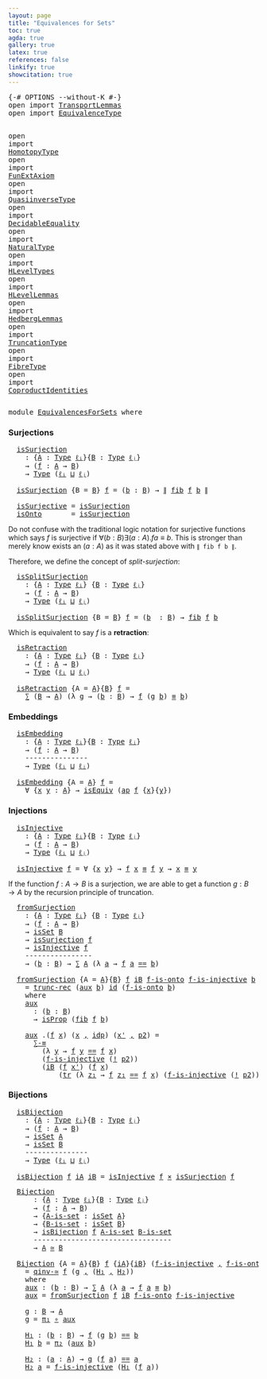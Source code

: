 ```yaml
---
layout: page
title: "Equivalences for Sets"
toc: true
agda: true
gallery: true
latex: true
references: false
linkify: true
showcitation: true
---
```


<div class="hide" >
<pre class="Agda">
<a id="185" class="Symbol">{-#</a> <a id="189" class="Keyword">OPTIONS</a> <a id="197" class="Pragma">--without-K</a> <a id="209" class="Symbol">#-}</a>
<a id="213" class="Keyword">open</a> <a id="218" class="Keyword">import</a> <a id="225" href="TransportLemmas.html" class="Module">TransportLemmas</a>
<a id="241" class="Keyword">open</a> <a id="246" class="Keyword">import</a> <a id="253" href="EquivalenceType.html" class="Module">EquivalenceType</a>

<a id="270" class="Keyword">open</a> <a id="275" class="Keyword">import</a> <a id="282" href="HomotopyType.html" class="Module">HomotopyType</a>
<a id="295" class="Keyword">open</a> <a id="300" class="Keyword">import</a> <a id="307" href="FunExtAxiom.html" class="Module">FunExtAxiom</a>
<a id="319" class="Keyword">open</a> <a id="324" class="Keyword">import</a> <a id="331" href="QuasiinverseType.html" class="Module">QuasiinverseType</a>
<a id="348" class="Keyword">open</a> <a id="353" class="Keyword">import</a> <a id="360" href="DecidableEquality.html" class="Module">DecidableEquality</a>
<a id="378" class="Keyword">open</a> <a id="383" class="Keyword">import</a> <a id="390" href="NaturalType.html" class="Module">NaturalType</a>
<a id="402" class="Keyword">open</a> <a id="407" class="Keyword">import</a> <a id="414" href="HLevelTypes.html" class="Module">HLevelTypes</a>
<a id="426" class="Keyword">open</a> <a id="431" class="Keyword">import</a> <a id="438" href="HLevelLemmas.html" class="Module">HLevelLemmas</a>
<a id="451" class="Keyword">open</a> <a id="456" class="Keyword">import</a> <a id="463" href="HedbergLemmas.html" class="Module">HedbergLemmas</a>
<a id="477" class="Keyword">open</a> <a id="482" class="Keyword">import</a> <a id="489" href="TruncationType.html" class="Module">TruncationType</a>
<a id="504" class="Keyword">open</a> <a id="509" class="Keyword">import</a> <a id="516" href="FibreType.html" class="Module">FibreType</a>
<a id="526" class="Keyword">open</a> <a id="531" class="Keyword">import</a> <a id="538" href="CoproductIdentities.html" class="Module">CoproductIdentities</a>
</pre>
</div>

<pre class="Agda">
<a id="590" class="Keyword">module</a> <a id="597" href="EquivalencesForSets.html" class="Module">EquivalencesForSets</a> <a id="617" class="Keyword">where</a>
</pre>

### Surjections

<pre class="Agda">
  <a id="isSurjection"></a><a id="667" href="EquivalencesForSets.html#667" class="Function">isSurjection</a>
    <a id="684" class="Symbol">:</a> <a id="686" class="Symbol">{</a><a id="687" href="EquivalencesForSets.html#687" class="Bound">A</a> <a id="689" class="Symbol">:</a> <a id="691" href="Intro.html#1803" class="Function">Type</a> <a id="696" href="Intro.html#2245" class="Generalizable">ℓᵢ</a><a id="698" class="Symbol">}{</a><a id="700" href="EquivalencesForSets.html#700" class="Bound">B</a> <a id="702" class="Symbol">:</a> <a id="704" href="Intro.html#1803" class="Function">Type</a> <a id="709" href="Intro.html#2248" class="Generalizable">ℓⱼ</a><a id="711" class="Symbol">}</a>
    <a id="717" class="Symbol">→</a> <a id="719" class="Symbol">(</a><a id="720" href="EquivalencesForSets.html#720" class="Bound">f</a> <a id="722" class="Symbol">:</a> <a id="724" href="EquivalencesForSets.html#687" class="Bound">A</a> <a id="726" class="Symbol">→</a> <a id="728" href="EquivalencesForSets.html#700" class="Bound">B</a><a id="729" class="Symbol">)</a>
  <a id="733" class="Bound"> </a> <a id="735" class="Bound">→</a> <a id="737" href="Intro.html#1803" class="Function">Ty</a><a id="739" href="Intro.html#1803" class="Bound">p</a><a id="740" href="Intro.html#1803" class="Function">e</a><a id="741" class="Function"> (</a><a id="743" href="Intro.html#2245" class="Function">ℓᵢ</a><a id="745" class="Function"> </a><a id="746" href="Agda.Primitive.html#657" class="Function">⊔</a><a id="747" class="Function"> </a><a id="748" href="Intro.html#2248" class="Generalizable">ℓ</a><a id="749" href="Intro.html#2248" class="Bound">ⱼ</a><a id="750" class="Symbol">)</a>

  <a id="755" href="EquivalencesForSets.html#667" class="Function">isSurjection</a> <a id="768" class="Symbol">{</a><a id="769" class="Argument">B</a> <a id="771" class="Symbol">=</a> <a id="773" href="EquivalencesForSets.html#773" class="Bound">B</a><a id="774" class="Symbol">}</a> <a id="776" href="EquivalencesForSets.html#776" class="Bound">f</a> <a id="778" class="Symbol">=</a> <a id="780" class="Symbol">(</a><a id="781" href="EquivalencesForSets.html#781" class="Bound">b</a> <a id="783" class="Symbol">:</a> <a id="785" href="EquivalencesForSets.html#773" class="Bound">B</a><a id="786" class="Symbol">)</a> <a id="788" class="Symbol">→</a> <a id="790" href="TruncationType.html#821" class="Function Operator">∥</a> <a id="792" href="FibreType.html#537" class="Function">fib</a> <a id="796" href="EquivalencesForSets.html#776" class="Bound">f</a> <a id="798" href="EquivalencesForSets.html#781" class="Bound">b</a> <a id="800" href="TruncationType.html#821" class="Function Operator">∥</a>

  <a id="isSurjective"></a><a id="805" href="EquivalencesForSets.html#805" class="Function">isSurjective</a> <a id="818" class="Symbol">=</a> <a id="820" href="EquivalencesForSets.html#667" class="Function">isSurjection</a>
  <a id="isOnto"></a><a id="835" href="EquivalencesForSets.html#835" class="Function">isOnto</a>       <a id="848" class="Symbol">=</a> <a id="850" href="EquivalencesForSets.html#667" class="Function">isSurjection</a>
</pre>

Do not confuse with the traditional logic notation
for surjective functions which says $f$ is surjective if
$∀ (b : B) ∃ (a : A) . f a ≡ b$. This is stronger than merely
know exists an $(a : A)$ as it was stated above with `∥ fib f b ∥`.

Therefore, we define the concept of *split-surjection*:

<pre class="Agda">
  <a id="isSplitSurjection"></a><a id="1186" href="EquivalencesForSets.html#1186" class="Function">isSplitSurjection</a>
    <a id="1208" class="Symbol">:</a> <a id="1210" class="Symbol">{</a><a id="1211" href="EquivalencesForSets.html#1211" class="Bound">A</a> <a id="1213" class="Symbol">:</a> <a id="1215" href="Intro.html#1803" class="Function">Type</a> <a id="1220" href="Intro.html#2245" class="Generalizable">ℓᵢ</a><a id="1222" class="Symbol">}</a> <a id="1224" class="Symbol">{</a><a id="1225" href="EquivalencesForSets.html#1225" class="Bound">B</a> <a id="1227" class="Symbol">:</a> <a id="1229" href="Intro.html#1803" class="Function">Type</a> <a id="1234" href="Intro.html#2248" class="Generalizable">ℓⱼ</a><a id="1236" class="Symbol">}</a>
    <a id="1242" class="Symbol">→</a> <a id="1244" class="Symbol">(</a><a id="1245" href="EquivalencesForSets.html#1245" class="Bound">f</a> <a id="1247" class="Symbol">:</a> <a id="1249" href="EquivalencesForSets.html#1211" class="Bound">A</a> <a id="1251" class="Symbol">→</a> <a id="1253" href="EquivalencesForSets.html#1225" class="Bound">B</a><a id="1254" class="Symbol">)</a>
    <a id="1260" class="Symbol">→</a> <a id="1262" href="Intro.html#1803" class="Function">Type</a> <a id="1267" class="Symbol">(</a><a id="1268" href="Intro.html#2245" class="Generalizable">ℓᵢ</a> <a id="1271" href="Agda.Primitive.html#657" class="Primitive Operator">⊔</a> <a id="1273" href="Intro.html#2248" class="Generalizable">ℓⱼ</a><a id="1275" class="Symbol">)</a>

  <a id="1280" href="EquivalencesForSets.html#1186" class="Function">isSplitSurjection</a> <a id="1298" class="Symbol">{</a><a id="1299" class="Argument">B</a> <a id="1301" class="Symbol">=</a> <a id="1303" href="EquivalencesForSets.html#1303" class="Bound">B</a><a id="1304" class="Symbol">}</a> <a id="1306" href="EquivalencesForSets.html#1306" class="Bound">f</a> <a id="1308" class="Symbol">=</a> <a id="1310" class="Symbol">(</a><a id="1311" href="EquivalencesForSets.html#1311" class="Bound">b</a>  <a id="1314" class="Symbol">:</a> <a id="1316" href="EquivalencesForSets.html#1303" class="Bound">B</a><a id="1317" class="Symbol">)</a> <a id="1319" class="Symbol">→</a> <a id="1321" href="FibreType.html#537" class="Function">fib</a> <a id="1325" href="EquivalencesForSets.html#1306" class="Bound">f</a> <a id="1327" href="EquivalencesForSets.html#1311" class="Bound">b</a>
</pre>

Which is equivalent to say $f$ is a **retraction**:

<pre class="Agda">
  <a id="isRetraction"></a><a id="1409" href="EquivalencesForSets.html#1409" class="Function">isRetraction</a>
    <a id="1426" class="Symbol">:</a> <a id="1428" class="Symbol">{</a><a id="1429" href="EquivalencesForSets.html#1429" class="Bound">A</a> <a id="1431" class="Symbol">:</a> <a id="1433" href="Intro.html#1803" class="Function">Type</a> <a id="1438" href="Intro.html#2245" class="Generalizable">ℓᵢ</a><a id="1440" class="Symbol">}</a> <a id="1442" class="Symbol">{</a><a id="1443" href="EquivalencesForSets.html#1443" class="Bound">B</a> <a id="1445" class="Symbol">:</a> <a id="1447" href="Intro.html#1803" class="Function">Type</a> <a id="1452" href="Intro.html#2248" class="Generalizable">ℓⱼ</a><a id="1454" class="Symbol">}</a>
    <a id="1460" class="Symbol">→</a> <a id="1462" class="Symbol">(</a><a id="1463" href="EquivalencesForSets.html#1463" class="Bound">f</a> <a id="1465" class="Symbol">:</a> <a id="1467" href="EquivalencesForSets.html#1429" class="Bound">A</a> <a id="1469" class="Symbol">→</a> <a id="1471" href="EquivalencesForSets.html#1443" class="Bound">B</a><a id="1472" class="Symbol">)</a>
    <a id="1478" class="Symbol">→</a> <a id="1480" href="Intro.html#1803" class="Function">Type</a> <a id="1485" class="Symbol">(</a><a id="1486" href="Intro.html#2245" class="Generalizable">ℓᵢ</a> <a id="1489" href="Agda.Primitive.html#657" class="Primitive Operator">⊔</a> <a id="1491" href="Intro.html#2248" class="Generalizable">ℓⱼ</a><a id="1493" class="Symbol">)</a>

  <a id="1498" href="EquivalencesForSets.html#1409" class="Function">isRetraction</a> <a id="1511" class="Symbol">{</a><a id="1512" class="Argument">A</a> <a id="1514" class="Symbol">=</a> <a id="1516" href="EquivalencesForSets.html#1516" class="Bound">A</a><a id="1517" class="Symbol">}{</a><a id="1519" href="EquivalencesForSets.html#1519" class="Bound">B</a><a id="1520" class="Symbol">}</a> <a id="1522" href="EquivalencesForSets.html#1522" class="Bound">f</a> <a id="1524" class="Symbol">=</a>
    <a id="1530" href="BasicTypes.html#1497" class="Record">∑</a> <a id="1532" class="Symbol">(</a><a id="1533" href="EquivalencesForSets.html#1519" class="Bound">B</a> <a id="1535" class="Symbol">→</a> <a id="1537" href="EquivalencesForSets.html#1516" class="Bound">A</a><a id="1538" class="Symbol">)</a> <a id="1540" class="Symbol">(λ</a> <a id="1543" href="EquivalencesForSets.html#1543" class="Bound">g</a> <a id="1545" class="Symbol">→</a> <a id="1547" class="Symbol">(</a><a id="1548" href="EquivalencesForSets.html#1548" class="Bound">b</a> <a id="1550" class="Symbol">:</a> <a id="1552" href="EquivalencesForSets.html#1519" class="Bound">B</a><a id="1553" class="Symbol">)</a> <a id="1555" class="Symbol">→</a> <a id="1557" href="EquivalencesForSets.html#1522" class="Bound">f</a> <a id="1559" class="Symbol">(</a><a id="1560" href="EquivalencesForSets.html#1543" class="Bound">g</a> <a id="1562" href="EquivalencesForSets.html#1548" class="Bound">b</a><a id="1563" class="Symbol">)</a> <a id="1565" href="BasicTypes.html#4470" class="Function Operator">≡</a> <a id="1567" href="EquivalencesForSets.html#1548" class="Bound">b</a><a id="1568" class="Symbol">)</a>
</pre>


### Embeddings

<pre class="Agda">
  <a id="isEmbedding"></a><a id="1614" href="EquivalencesForSets.html#1614" class="Function">isEmbedding</a>
    <a id="1630" class="Symbol">:</a> <a id="1632" class="Symbol">{</a><a id="1633" href="EquivalencesForSets.html#1633" class="Bound">A</a> <a id="1635" class="Symbol">:</a> <a id="1637" href="Intro.html#1803" class="Function">Type</a> <a id="1642" href="Intro.html#2245" class="Generalizable">ℓᵢ</a><a id="1644" class="Symbol">}{</a><a id="1646" href="EquivalencesForSets.html#1646" class="Bound">B</a> <a id="1648" class="Symbol">:</a> <a id="1650" href="Intro.html#1803" class="Function">Type</a> <a id="1655" href="Intro.html#2248" class="Generalizable">ℓⱼ</a><a id="1657" class="Symbol">}</a>
    <a id="1663" class="Symbol">→</a> <a id="1665" class="Symbol">(</a><a id="1666" href="EquivalencesForSets.html#1666" class="Bound">f</a> <a id="1668" class="Symbol">:</a> <a id="1670" href="EquivalencesForSets.html#1633" class="Bound">A</a> <a id="1672" class="Symbol">→</a> <a id="1674" href="EquivalencesForSets.html#1646" class="Bound">B</a><a id="1675" class="Symbol">)</a>
    <a id="1681" class="Comment">---------------</a>
    <a id="1701" class="Symbol">→</a> <a id="1703" href="Intro.html#1803" class="Function">Type</a> <a id="1708" class="Symbol">(</a><a id="1709" href="Intro.html#2245" class="Generalizable">ℓᵢ</a> <a id="1712" href="Agda.Primitive.html#657" class="Primitive Operator">⊔</a> <a id="1714" href="Intro.html#2248" class="Generalizable">ℓⱼ</a><a id="1716" class="Symbol">)</a>

  <a id="1721" href="EquivalencesForSets.html#1614" class="Function">isEmbedding</a> <a id="1733" class="Symbol">{</a><a id="1734" class="Argument">A</a> <a id="1736" class="Symbol">=</a> <a id="1738" href="EquivalencesForSets.html#1738" class="Bound">A</a><a id="1739" class="Symbol">}</a> <a id="1741" href="EquivalencesForSets.html#1741" class="Bound">f</a> <a id="1743" class="Symbol">=</a>
    <a id="1749" class="Symbol">∀</a> <a id="1751" class="Symbol">{</a><a id="1752" href="EquivalencesForSets.html#1752" class="Bound">x</a> <a id="1754" href="EquivalencesForSets.html#1754" class="Bound">y</a> <a id="1756" class="Symbol">:</a> <a id="1758" href="EquivalencesForSets.html#1738" class="Bound">A</a><a id="1759" class="Symbol">}</a> <a id="1761" class="Symbol">→</a> <a id="1763" href="EquivalenceType.html#827" class="Function">isEquiv</a> <a id="1771" class="Symbol">(</a><a id="1772" href="AlgebraOnPaths.html#389" class="Function">ap</a> <a id="1775" href="EquivalencesForSets.html#1741" class="Bound">f</a> <a id="1777" class="Symbol">{</a><a id="1778" href="EquivalencesForSets.html#1752" class="Bound">x</a><a id="1779" class="Symbol">}{</a><a id="1781" href="EquivalencesForSets.html#1754" class="Bound">y</a><a id="1782" class="Symbol">})</a>
</pre>

### Injections

<pre class="Agda">
  <a id="isInjective"></a><a id="1828" href="EquivalencesForSets.html#1828" class="Function">isInjective</a>
    <a id="1844" class="Symbol">:</a> <a id="1846" class="Symbol">{</a><a id="1847" href="EquivalencesForSets.html#1847" class="Bound">A</a> <a id="1849" class="Symbol">:</a> <a id="1851" href="Intro.html#1803" class="Function">Type</a> <a id="1856" href="Intro.html#2245" class="Generalizable">ℓᵢ</a><a id="1858" class="Symbol">}{</a><a id="1860" href="EquivalencesForSets.html#1860" class="Bound">B</a> <a id="1862" class="Symbol">:</a> <a id="1864" href="Intro.html#1803" class="Function">Type</a> <a id="1869" href="Intro.html#2248" class="Generalizable">ℓⱼ</a><a id="1871" class="Symbol">}</a>
    <a id="1877" class="Symbol">→</a> <a id="1879" class="Symbol">(</a><a id="1880" href="EquivalencesForSets.html#1880" class="Bound">f</a> <a id="1882" class="Symbol">:</a> <a id="1884" href="EquivalencesForSets.html#1847" class="Bound">A</a> <a id="1886" class="Symbol">→</a> <a id="1888" href="EquivalencesForSets.html#1860" class="Bound">B</a><a id="1889" class="Symbol">)</a>
    <a id="1895" class="Symbol">→</a> <a id="1897" href="Intro.html#1803" class="Function">Type</a> <a id="1902" class="Symbol">(</a><a id="1903" href="Intro.html#2245" class="Generalizable">ℓᵢ</a> <a id="1906" href="Agda.Primitive.html#657" class="Primitive Operator">⊔</a> <a id="1908" href="Intro.html#2248" class="Generalizable">ℓⱼ</a><a id="1910" class="Symbol">)</a>

  <a id="1915" href="EquivalencesForSets.html#1828" class="Function">isInjective</a> <a id="1927" href="EquivalencesForSets.html#1927" class="Bound">f</a> <a id="1929" class="Symbol">=</a> <a id="1931" class="Symbol">∀</a> <a id="1933" class="Symbol">{</a><a id="1934" href="EquivalencesForSets.html#1934" class="Bound">x</a> <a id="1936" href="EquivalencesForSets.html#1936" class="Bound">y</a><a id="1937" class="Symbol">}</a> <a id="1939" class="Symbol">→</a> <a id="1941" href="EquivalencesForSets.html#1927" class="Bound">f</a> <a id="1943" href="EquivalencesForSets.html#1934" class="Bound">x</a> <a id="1945" href="BasicTypes.html#4470" class="Function Operator">≡</a> <a id="1947" href="EquivalencesForSets.html#1927" class="Bound">f</a> <a id="1949" href="EquivalencesForSets.html#1936" class="Bound">y</a> <a id="1951" class="Symbol">→</a> <a id="1953" href="EquivalencesForSets.html#1934" class="Bound">x</a> <a id="1955" href="BasicTypes.html#4470" class="Function Operator">≡</a> <a id="1957" href="EquivalencesForSets.html#1936" class="Bound">y</a>
</pre>


If the function $f : A → B$ is a surjection, we are able to get
a function $g : B → A$ by the recursion principle of truncation.

<pre class="Agda">
  <a id="fromSurjection"></a><a id="2117" href="EquivalencesForSets.html#2117" class="Function">fromSurjection</a>
    <a id="2136" class="Symbol">:</a> <a id="2138" class="Symbol">{</a><a id="2139" href="EquivalencesForSets.html#2139" class="Bound">A</a> <a id="2141" class="Symbol">:</a> <a id="2143" href="Intro.html#1803" class="Function">Type</a> <a id="2148" href="Intro.html#2245" class="Generalizable">ℓᵢ</a><a id="2150" class="Symbol">}</a> <a id="2152" class="Symbol">{</a><a id="2153" href="EquivalencesForSets.html#2153" class="Bound">B</a> <a id="2155" class="Symbol">:</a> <a id="2157" href="Intro.html#1803" class="Function">Type</a> <a id="2162" href="Intro.html#2248" class="Generalizable">ℓⱼ</a><a id="2164" class="Symbol">}</a>
    <a id="2170" class="Symbol">→</a> <a id="2172" class="Symbol">(</a><a id="2173" href="EquivalencesForSets.html#2173" class="Bound">f</a> <a id="2175" class="Symbol">:</a> <a id="2177" href="EquivalencesForSets.html#2139" class="Bound">A</a> <a id="2179" class="Symbol">→</a> <a id="2181" href="EquivalencesForSets.html#2153" class="Bound">B</a><a id="2182" class="Symbol">)</a>
    <a id="2188" class="Symbol">→</a> <a id="2190" href="HLevelTypes.html#1682" class="Function">isSet</a> <a id="2196" href="EquivalencesForSets.html#2153" class="Bound">B</a>
    <a id="2202" class="Symbol">→</a> <a id="2204" href="EquivalencesForSets.html#667" class="Function">isSurjection</a> <a id="2217" href="EquivalencesForSets.html#2173" class="Bound">f</a>
    <a id="2223" class="Symbol">→</a> <a id="2225" href="EquivalencesForSets.html#1828" class="Function">isInjective</a> <a id="2237" href="EquivalencesForSets.html#2173" class="Bound">f</a>
    <a id="2243" class="Comment">----------------</a>
    <a id="2264" class="Symbol">→</a> <a id="2266" class="Symbol">(</a><a id="2267" href="EquivalencesForSets.html#2267" class="Bound">b</a> <a id="2269" class="Symbol">:</a> <a id="2271" href="EquivalencesForSets.html#2153" class="Bound">B</a><a id="2272" class="Symbol">)</a> <a id="2274" class="Symbol">→</a> <a id="2276" href="BasicTypes.html#1497" class="Record">∑</a> <a id="2278" href="EquivalencesForSets.html#2139" class="Bound">A</a> <a id="2280" class="Symbol">(λ</a> <a id="2283" href="EquivalencesForSets.html#2283" class="Bound">a</a> <a id="2285" class="Symbol">→</a> <a id="2287" href="EquivalencesForSets.html#2173" class="Bound">f</a> <a id="2289" href="EquivalencesForSets.html#2283" class="Bound">a</a> <a id="2291" href="BasicTypes.html#4284" class="Datatype Operator">==</a> <a id="2294" href="EquivalencesForSets.html#2267" class="Bound">b</a><a id="2295" class="Symbol">)</a>

  <a id="2300" href="EquivalencesForSets.html#2117" class="Function">fromSurjection</a> <a id="2315" class="Symbol">{</a><a id="2316" class="Argument">A</a> <a id="2318" class="Symbol">=</a> <a id="2320" href="EquivalencesForSets.html#2320" class="Bound">A</a><a id="2321" class="Symbol">}{</a><a id="2323" href="EquivalencesForSets.html#2323" class="Bound">B</a><a id="2324" class="Symbol">}</a> <a id="2326" href="EquivalencesForSets.html#2326" class="Bound">f</a> <a id="2328" href="EquivalencesForSets.html#2328" class="Bound">iB</a> <a id="2331" href="EquivalencesForSets.html#2331" class="Bound">f-is-onto</a> <a id="2341" href="EquivalencesForSets.html#2341" class="Bound">f-is-injective</a> <a id="2356" href="EquivalencesForSets.html#2356" class="Bound">b</a>
    <a id="2362" class="Symbol">=</a> <a id="2364" href="TruncationType.html#1150" class="Function">trunc-rec</a> <a id="2374" class="Symbol">(</a><a id="2375" href="EquivalencesForSets.html#2413" class="Function">aux</a> <a id="2379" href="EquivalencesForSets.html#2356" class="Bound">b</a><a id="2380" class="Symbol">)</a> <a id="2382" href="BasicFunctions.html#376" class="Function">id</a> <a id="2385" class="Symbol">(</a><a id="2386" href="EquivalencesForSets.html#2331" class="Bound">f-is-onto</a> <a id="2396" href="EquivalencesForSets.html#2356" class="Bound">b</a><a id="2397" class="Symbol">)</a>
    <a id="2403" class="Keyword">where</a>
    <a id="2413" href="EquivalencesForSets.html#2413" class="Function">aux</a>
      <a id="2423" class="Symbol">:</a> <a id="2425" class="Symbol">(</a><a id="2426" href="EquivalencesForSets.html#2426" class="Bound">b</a> <a id="2428" class="Symbol">:</a> <a id="2430" href="EquivalencesForSets.html#2323" class="Bound">B</a><a id="2431" class="Symbol">)</a>
      <a id="2439" class="Symbol">→</a> <a id="2441" href="HLevelTypes.html#1162" class="Function">isProp</a> <a id="2448" class="Symbol">(</a><a id="2449" href="FibreType.html#537" class="Function">fib</a> <a id="2453" href="EquivalencesForSets.html#2326" class="Bound">f</a> <a id="2455" href="EquivalencesForSets.html#2426" class="Bound">b</a><a id="2456" class="Symbol">)</a>

    <a id="2463" href="EquivalencesForSets.html#2413" class="Function">aux</a> <a id="2467" class="DottedPattern Symbol">.(</a><a id="2469" href="EquivalencesForSets.html#2326" class="DottedPattern Bound">f</a> <a id="2471" href="EquivalencesForSets.html#2475" class="DottedPattern Bound">x</a><a id="2472" class="DottedPattern Symbol">)</a> <a id="2474" class="Symbol">(</a><a id="2475" href="EquivalencesForSets.html#2475" class="Bound">x</a> <a id="2477" href="BasicTypes.html#1572" class="InductiveConstructor Operator">,</a> <a id="2479" href="BasicTypes.html#4339" class="InductiveConstructor">idp</a><a id="2482" class="Symbol">)</a> <a id="2484" class="Symbol">(</a><a id="2485" href="EquivalencesForSets.html#2485" class="Bound">x&#39;</a> <a id="2488" href="BasicTypes.html#1572" class="InductiveConstructor Operator">,</a> <a id="2490" href="EquivalencesForSets.html#2490" class="Bound">p2</a><a id="2492" class="Symbol">)</a> <a id="2494" class="Symbol">=</a>
      <a id="2502" href="CoproductIdentities.html#495" class="Function">∑-≡</a>
        <a id="2514" class="Symbol">(λ</a> <a id="2517" href="EquivalencesForSets.html#2517" class="Bound">y</a> <a id="2519" class="Symbol">→</a> <a id="2521" href="EquivalencesForSets.html#2326" class="Bound">f</a> <a id="2523" href="EquivalencesForSets.html#2517" class="Bound">y</a> <a id="2525" href="BasicTypes.html#4284" class="Datatype Operator">==</a> <a id="2528" href="EquivalencesForSets.html#2326" class="Bound">f</a> <a id="2530" href="EquivalencesForSets.html#2475" class="Bound">x</a><a id="2531" class="Symbol">)</a>
        <a id="2541" class="Symbol">(</a><a id="2542" href="EquivalencesForSets.html#2341" class="Bound">f-is-injective</a> <a id="2557" class="Symbol">(</a><a id="2558" href="BasicFunctions.html#4299" class="Function Operator">!</a> <a id="2560" href="EquivalencesForSets.html#2490" class="Bound">p2</a><a id="2562" class="Symbol">))</a>
        <a id="2573" class="Symbol">(</a><a id="2574" href="EquivalencesForSets.html#2328" class="Bound">iB</a> <a id="2577" class="Symbol">(</a><a id="2578" href="EquivalencesForSets.html#2326" class="Bound">f</a> <a id="2580" href="EquivalencesForSets.html#2485" class="Bound">x&#39;</a><a id="2582" class="Symbol">)</a> <a id="2584" class="Symbol">(</a><a id="2585" href="EquivalencesForSets.html#2326" class="Bound">f</a> <a id="2587" href="EquivalencesForSets.html#2475" class="Bound">x</a><a id="2588" class="Symbol">)</a>
            <a id="2602" class="Symbol">(</a><a id="2603" href="Transport.html#663" class="Function">tr</a> <a id="2606" class="Symbol">(λ</a> <a id="2609" href="EquivalencesForSets.html#2609" class="Bound">z₁</a> <a id="2612" class="Symbol">→</a> <a id="2614" href="EquivalencesForSets.html#2326" class="Bound">f</a> <a id="2616" href="EquivalencesForSets.html#2609" class="Bound">z₁</a> <a id="2619" href="BasicTypes.html#4284" class="Datatype Operator">==</a> <a id="2622" href="EquivalencesForSets.html#2326" class="Bound">f</a> <a id="2624" href="EquivalencesForSets.html#2475" class="Bound">x</a><a id="2625" class="Symbol">)</a> <a id="2627" class="Symbol">(</a><a id="2628" href="EquivalencesForSets.html#2341" class="Bound">f-is-injective</a> <a id="2643" class="Symbol">(</a><a id="2644" href="BasicFunctions.html#4299" class="Function Operator">!</a> <a id="2646" href="EquivalencesForSets.html#2490" class="Bound">p2</a><a id="2648" class="Symbol">))</a> <a id="2651" href="BasicTypes.html#4339" class="InductiveConstructor">idp</a><a id="2654" class="Symbol">)</a> <a id="2656" href="EquivalencesForSets.html#2490" class="Bound">p2</a><a id="2658" class="Symbol">)</a>
</pre>

### Bijections

<pre class="Agda">
  <a id="isBijection"></a><a id="2703" href="EquivalencesForSets.html#2703" class="Function">isBijection</a>
    <a id="2719" class="Symbol">:</a> <a id="2721" class="Symbol">{</a><a id="2722" href="EquivalencesForSets.html#2722" class="Bound">A</a> <a id="2724" class="Symbol">:</a> <a id="2726" href="Intro.html#1803" class="Function">Type</a> <a id="2731" href="Intro.html#2245" class="Generalizable">ℓᵢ</a><a id="2733" class="Symbol">}{</a><a id="2735" href="EquivalencesForSets.html#2735" class="Bound">B</a> <a id="2737" class="Symbol">:</a> <a id="2739" href="Intro.html#1803" class="Function">Type</a> <a id="2744" href="Intro.html#2248" class="Generalizable">ℓⱼ</a><a id="2746" class="Symbol">}</a>
    <a id="2752" class="Symbol">→</a> <a id="2754" class="Symbol">(</a><a id="2755" href="EquivalencesForSets.html#2755" class="Bound">f</a> <a id="2757" class="Symbol">:</a> <a id="2759" href="EquivalencesForSets.html#2722" class="Bound">A</a> <a id="2761" class="Symbol">→</a> <a id="2763" href="EquivalencesForSets.html#2735" class="Bound">B</a><a id="2764" class="Symbol">)</a>
    <a id="2770" class="Symbol">→</a> <a id="2772" href="HLevelTypes.html#1682" class="Function">isSet</a> <a id="2778" href="EquivalencesForSets.html#2722" class="Bound">A</a>
    <a id="2784" class="Symbol">→</a> <a id="2786" href="HLevelTypes.html#1682" class="Function">isSet</a> <a id="2792" href="EquivalencesForSets.html#2735" class="Bound">B</a>
    <a id="2798" class="Comment">---------------</a>
    <a id="2818" class="Symbol">→</a> <a id="2820" href="Intro.html#1803" class="Function">Type</a> <a id="2825" class="Symbol">(</a><a id="2826" href="Intro.html#2245" class="Generalizable">ℓᵢ</a> <a id="2829" href="Agda.Primitive.html#657" class="Primitive Operator">⊔</a> <a id="2831" href="Intro.html#2248" class="Generalizable">ℓⱼ</a><a id="2833" class="Symbol">)</a>

  <a id="2838" href="EquivalencesForSets.html#2703" class="Function">isBijection</a> <a id="2850" href="EquivalencesForSets.html#2850" class="Bound">f</a> <a id="2852" href="EquivalencesForSets.html#2852" class="Bound">iA</a> <a id="2855" href="EquivalencesForSets.html#2855" class="Bound">iB</a> <a id="2858" class="Symbol">=</a> <a id="2860" href="EquivalencesForSets.html#1828" class="Function">isInjective</a> <a id="2872" href="EquivalencesForSets.html#2850" class="Bound">f</a> <a id="2874" href="BasicTypes.html#2139" class="Function Operator">×</a> <a id="2876" href="EquivalencesForSets.html#667" class="Function">isSurjection</a> <a id="2889" href="EquivalencesForSets.html#2850" class="Bound">f</a>
</pre>

<pre class="Agda">
  <a id="Bijection"></a><a id="2918" href="EquivalencesForSets.html#2918" class="Function">Bijection</a>
      <a id="2934" class="Symbol">:</a> <a id="2936" class="Symbol">{</a><a id="2937" href="EquivalencesForSets.html#2937" class="Bound">A</a> <a id="2939" class="Symbol">:</a> <a id="2941" href="Intro.html#1803" class="Function">Type</a> <a id="2946" href="Intro.html#2245" class="Generalizable">ℓᵢ</a><a id="2948" class="Symbol">}{</a><a id="2950" href="EquivalencesForSets.html#2950" class="Bound">B</a> <a id="2952" class="Symbol">:</a> <a id="2954" href="Intro.html#1803" class="Function">Type</a> <a id="2959" href="Intro.html#2248" class="Generalizable">ℓⱼ</a><a id="2961" class="Symbol">}</a>
      <a id="2969" class="Symbol">→</a> <a id="2971" class="Symbol">(</a><a id="2972" href="EquivalencesForSets.html#2972" class="Bound">f</a> <a id="2974" class="Symbol">:</a> <a id="2976" href="EquivalencesForSets.html#2937" class="Bound">A</a> <a id="2978" class="Symbol">→</a> <a id="2980" href="EquivalencesForSets.html#2950" class="Bound">B</a><a id="2981" class="Symbol">)</a>
      <a id="2989" class="Symbol">→</a> <a id="2991" class="Symbol">{</a><a id="2992" href="EquivalencesForSets.html#2992" class="Bound">A-is-set</a> <a id="3001" class="Symbol">:</a> <a id="3003" href="HLevelTypes.html#1682" class="Function">isSet</a> <a id="3009" href="EquivalencesForSets.html#2937" class="Bound">A</a><a id="3010" class="Symbol">}</a>
      <a id="3018" class="Symbol">→</a> <a id="3020" class="Symbol">{</a><a id="3021" href="EquivalencesForSets.html#3021" class="Bound">B-is-set</a> <a id="3030" class="Symbol">:</a> <a id="3032" href="HLevelTypes.html#1682" class="Function">isSet</a> <a id="3038" href="EquivalencesForSets.html#2950" class="Bound">B</a><a id="3039" class="Symbol">}</a>
      <a id="3047" class="Symbol">→</a> <a id="3049" href="EquivalencesForSets.html#2703" class="Function">isBijection</a> <a id="3061" href="EquivalencesForSets.html#2972" class="Bound">f</a> <a id="3063" href="EquivalencesForSets.html#2992" class="Bound">A-is-set</a> <a id="3072" href="EquivalencesForSets.html#3021" class="Bound">B-is-set</a>
      <a id="3087" class="Comment">---------------------------------</a>
      <a id="3127" class="Symbol">→</a> <a id="3129" href="EquivalencesForSets.html#2937" class="Bound">A</a> <a id="3131" href="EquivalenceType.html#977" class="Function Operator">≃</a> <a id="3133" href="EquivalencesForSets.html#2950" class="Bound">B</a>

  <a id="3138" href="EquivalencesForSets.html#2918" class="Function">Bijection</a> <a id="3148" class="Symbol">{</a><a id="3149" class="Argument">A</a> <a id="3151" class="Symbol">=</a> <a id="3153" href="EquivalencesForSets.html#3153" class="Bound">A</a><a id="3154" class="Symbol">}{</a><a id="3156" href="EquivalencesForSets.html#3156" class="Bound">B</a><a id="3157" class="Symbol">}</a> <a id="3159" href="EquivalencesForSets.html#3159" class="Bound">f</a> <a id="3161" class="Symbol">{</a><a id="3162" href="EquivalencesForSets.html#3162" class="Bound">iA</a><a id="3164" class="Symbol">}{</a><a id="3166" href="EquivalencesForSets.html#3166" class="Bound">iB</a><a id="3168" class="Symbol">}</a> <a id="3170" class="Symbol">(</a><a id="3171" href="EquivalencesForSets.html#3171" class="Bound">f-is-injective</a> <a id="3186" href="BasicTypes.html#1572" class="InductiveConstructor Operator">,</a> <a id="3188" href="EquivalencesForSets.html#3188" class="Bound">f-is-onto</a><a id="3197" class="Symbol">)</a>
    <a id="3203" class="Symbol">=</a> <a id="3205" href="QuasiinverseType.html#3125" class="Function">qinv-≃</a> <a id="3212" href="EquivalencesForSets.html#3159" class="Bound">f</a> <a id="3214" class="Symbol">(</a><a id="3215" href="EquivalencesForSets.html#3340" class="Function">g</a> <a id="3217" href="BasicTypes.html#1572" class="InductiveConstructor Operator">,</a> <a id="3219" class="Symbol">(</a><a id="3220" href="EquivalencesForSets.html#3372" class="Function">H₁</a> <a id="3223" href="BasicTypes.html#1572" class="InductiveConstructor Operator">,</a> <a id="3225" href="EquivalencesForSets.html#3427" class="Function">H₂</a><a id="3227" class="Symbol">))</a>
    <a id="3234" class="Keyword">where</a>
    <a id="3244" href="EquivalencesForSets.html#3244" class="Function">aux</a> <a id="3248" class="Symbol">:</a> <a id="3250" class="Symbol">(</a><a id="3251" href="EquivalencesForSets.html#3251" class="Bound">b</a> <a id="3253" class="Symbol">:</a> <a id="3255" href="EquivalencesForSets.html#3156" class="Bound">B</a><a id="3256" class="Symbol">)</a> <a id="3258" class="Symbol">→</a> <a id="3260" href="BasicTypes.html#1497" class="Record">∑</a> <a id="3262" href="EquivalencesForSets.html#3153" class="Bound">A</a> <a id="3264" class="Symbol">(λ</a> <a id="3267" href="EquivalencesForSets.html#3267" class="Bound">a</a> <a id="3269" class="Symbol">→</a> <a id="3271" href="EquivalencesForSets.html#3159" class="Bound">f</a> <a id="3273" href="EquivalencesForSets.html#3267" class="Bound">a</a> <a id="3275" href="BasicTypes.html#4470" class="Function Operator">≡</a> <a id="3277" href="EquivalencesForSets.html#3251" class="Bound">b</a><a id="3278" class="Symbol">)</a>
    <a id="3284" href="EquivalencesForSets.html#3244" class="Function">aux</a> <a id="3288" class="Symbol">=</a> <a id="3290" href="EquivalencesForSets.html#2117" class="Function">fromSurjection</a> <a id="3305" href="EquivalencesForSets.html#3159" class="Bound">f</a> <a id="3307" href="EquivalencesForSets.html#3166" class="Bound">iB</a> <a id="3310" href="EquivalencesForSets.html#3188" class="Bound">f-is-onto</a> <a id="3320" href="EquivalencesForSets.html#3171" class="Bound">f-is-injective</a>

    <a id="3340" href="EquivalencesForSets.html#3340" class="Function">g</a> <a id="3342" class="Symbol">:</a> <a id="3344" href="EquivalencesForSets.html#3156" class="Bound">B</a> <a id="3346" class="Symbol">→</a> <a id="3348" href="EquivalencesForSets.html#3153" class="Bound">A</a>
    <a id="3354" href="EquivalencesForSets.html#3340" class="Function">g</a> <a id="3356" class="Symbol">=</a> <a id="3358" href="BasicTypes.html#1588" class="Field">π₁</a> <a id="3361" href="BasicFunctions.html#1016" class="Function Operator">∘</a> <a id="3363" href="EquivalencesForSets.html#3244" class="Function">aux</a>

    <a id="3372" href="EquivalencesForSets.html#3372" class="Function">H₁</a> <a id="3375" class="Symbol">:</a> <a id="3377" class="Symbol">(</a><a id="3378" href="EquivalencesForSets.html#3378" class="Bound">b</a> <a id="3380" class="Symbol">:</a> <a id="3382" href="EquivalencesForSets.html#3156" class="Bound">B</a><a id="3383" class="Symbol">)</a> <a id="3385" class="Symbol">→</a> <a id="3387" href="EquivalencesForSets.html#3159" class="Bound">f</a> <a id="3389" class="Symbol">(</a><a id="3390" href="EquivalencesForSets.html#3340" class="Function">g</a> <a id="3392" href="EquivalencesForSets.html#3378" class="Bound">b</a><a id="3393" class="Symbol">)</a> <a id="3395" href="BasicTypes.html#4284" class="Datatype Operator">==</a> <a id="3398" href="EquivalencesForSets.html#3378" class="Bound">b</a>
    <a id="3404" href="EquivalencesForSets.html#3372" class="Function">H₁</a> <a id="3407" href="EquivalencesForSets.html#3407" class="Bound">b</a> <a id="3409" class="Symbol">=</a> <a id="3411" href="BasicTypes.html#1599" class="Field">π₂</a> <a id="3414" class="Symbol">(</a><a id="3415" href="EquivalencesForSets.html#3244" class="Function">aux</a> <a id="3419" href="EquivalencesForSets.html#3407" class="Bound">b</a><a id="3420" class="Symbol">)</a>

    <a id="3427" href="EquivalencesForSets.html#3427" class="Function">H₂</a> <a id="3430" class="Symbol">:</a> <a id="3432" class="Symbol">(</a><a id="3433" href="EquivalencesForSets.html#3433" class="Bound">a</a> <a id="3435" class="Symbol">:</a> <a id="3437" href="EquivalencesForSets.html#3153" class="Bound">A</a><a id="3438" class="Symbol">)</a> <a id="3440" class="Symbol">→</a> <a id="3442" href="EquivalencesForSets.html#3340" class="Function">g</a> <a id="3444" class="Symbol">(</a><a id="3445" href="EquivalencesForSets.html#3159" class="Bound">f</a> <a id="3447" href="EquivalencesForSets.html#3433" class="Bound">a</a><a id="3448" class="Symbol">)</a> <a id="3450" href="BasicTypes.html#4284" class="Datatype Operator">==</a> <a id="3453" href="EquivalencesForSets.html#3433" class="Bound">a</a>
    <a id="3459" href="EquivalencesForSets.html#3427" class="Function">H₂</a> <a id="3462" href="EquivalencesForSets.html#3462" class="Bound">a</a> <a id="3464" class="Symbol">=</a> <a id="3466" href="EquivalencesForSets.html#3171" class="Bound">f-is-injective</a> <a id="3481" class="Symbol">(</a><a id="3482" href="EquivalencesForSets.html#3372" class="Function">H₁</a> <a id="3485" class="Symbol">(</a><a id="3486" href="EquivalencesForSets.html#3159" class="Bound">f</a> <a id="3488" href="EquivalencesForSets.html#3462" class="Bound">a</a><a id="3489" class="Symbol">))</a>
</pre>
